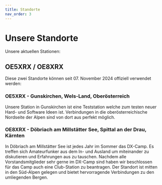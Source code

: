 ```yaml
---
title: Standorte
nav_order: 3
---
```


# Unsere Standorte

Unsere aktuellen Stationen:

## OE5XRX / OE8XRX

Diese zwei Standorte können seit 07. November 2024 offiziell verwendet werden:

### OE5XRX - Gunskirchen, Wels-Land, Oberösterreich

Unsere Station in Gunskirchen ist eine Teststation welche zum testen neuer Hard- und Software Ideen ist.
Verbindungen in die oberösterreichische Nordseite der Alpen sind von dort aus perfekt möglich.

### OE8XRX - Döbriach am Millstätter See, Spittal an der Drau, Kärnten

In Döbriach am Millstätter See ist jedes Jahr im Sommer das DX-Camp.
Es treffen sich Amateurfunker aus dem In- und Ausland um miteinander zu diskutieren und Erfahrungen aus zu tauschen.
Nachdem alle Vorstandsmitglieder sehr gerne im DX-Camp sind haben wir beschlossen für das Camp auch eine Club-Station zu beantragen.
Der Standort ist mitten in den Süd-Alpen gelegen und bietet hervorragende Verbindungen zu den umliegenden Bergen.
